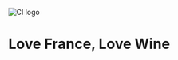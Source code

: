 ![CI logo](https://codeinstitute.s3.amazonaws.com/fullstack/ci_logo_small.png)

# Love France, Love Wine


